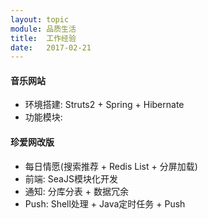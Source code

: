 ```yaml
---
layout: topic
module: 品质生活
title:  工作经验
date:   2017-02-21
---
```


#### 音乐网站

* 环境搭建: Struts2 + Spring + Hibernate
* 功能模块: 

#### 珍爱网改版

* 每日情愿(搜索推荐 + Redis List + 分屏加载)
* 前端: SeaJS模块化开发
* 通知: 分库分表 + 数据冗余
* Push: Shell处理 + Java定时任务 + Push
